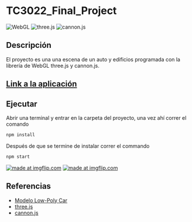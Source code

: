 # TC3022_Final_Project

![WebGL](https://img.shields.io/badge/-WebGL-red) ![three.js](https://img.shields.io/badge/-three.js-blue) ![cannon.js](https://img.shields.io/badge/-cannon.js-lightgrey) 

## Descripción
El proyecto es una una escena de un auto y edificios programada con la librería de WebGL three.js y cannon.js.

## [Link a la aplicación ](https://tc3022finalproject.herokuapp.com/ ) 
## Ejecutar 
Abrir una terminal y entrar en la carpeta del proyecto, una vez ahí correr el comando  
```bash
npm install
```
Después de que se termine de instalar correr el commando  
```bash
npm start
```

<a href="https://imgflip.com/gif/4vsbth"><img src="https://i.imgflip.com/4vsbth.gif" title="made at imgflip.com"/></a>
<a href="https://imgflip.com/gif/4vsd52"><img src="https://i.imgflip.com/4vsd52.gif" title="made at imgflip.com"/></a>

## Referencias
* [Modelo Low-Poly Car](https://free3d.com/3d-model/low-poly-car-40967.html) 
* [three.js](https://threejs.org/) 
* [cannon.js](https://schteppe.github.io/cannon.js/) 





